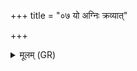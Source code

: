 +++
title = "०७ यो अग्निः क्रव्यात्"

+++
<details><summary>मूलम् (GR)</summary>

यो अग्निः क्रव्यात् प्रविवेश वो गृहम्  
इमं पश्यन्न् इतरं जातवेदसम् ।  
तं हरामि पितृयज्ञाय दूरं  
स घर्मम् इन्धत् परमे सधस्थे ॥
</details>
